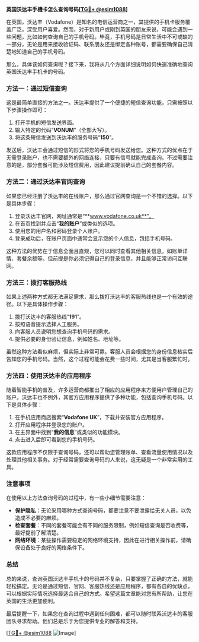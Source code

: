 **英国沃达丰手機卡怎么查询号码[[TG💪+ @esim1088](https://t.me/s/esim1088)]**

在英国，沃达丰（Vodafone）是知名的电信运营商之一，其提供的手机卡服务覆盖广泛，深受用户喜爱。然而，对于新用户或刚到英国的朋友来说，可能会遇到一些问题，比如如何查询自己的手机号码。毕竟，手机号码是日常生活中不可或缺的一部分，无论是用来接收验证码、联系朋友还是绑定各种账号，都需要确保自己清楚地知道自己的手机号码。

那么，具体该如何查询呢？接下来，我将从几个方面详细说明如何快速准确地查询英国沃达丰手机卡的号码。

### 方法一：通过短信查询

这是最简单直接的方法之一。沃达丰提供了一个便捷的短信查询功能，只需按照以下步骤操作即可：

1. 打开手机的短信发送界面。
2. 输入特定的代码“**VONUM**”（全部大写）。
3. 将这条短信发送到沃达丰的服务号码“**150**”。

发送后，沃达丰会通过短信的形式将您的手机号码发送给您。这种方式的优点在于无需登录账户，也不需要额外的网络连接，只要有信号就能完成查询。不过需要注意的是，部分套餐可能涉及短信费用，因此建议提前确认自己的套餐内容。

### 方法二：通过沃达丰官网查询

如果您已经注册了沃达丰的在线账户，那么通过官网查询是一个不错的选择。以下是具体步骤：

1. 登录沃达丰官网，网址通常是“**www.vodafone.co.uk**”。
2. 在首页找到并点击“**我的账户**”或类似的选项。
3. 使用您的用户名和密码登录个人账户。
4. 登录成功后，在账户页面中通常会显示您的个人信息，包括手机号码。

这种方法的优势在于信息全面且直观，您可以同时查看其他相关信息，如账单详情、套餐余额等。但前提是你必须记得自己的登录信息，并且能够正常访问互联网。

### 方法三：拨打客服热线

如果上述两种方式都无法满足需求，那么拨打沃达丰的客服热线也是一个有效的途径。以下是具体操作步骤：

1. 拨打沃达丰的客服热线“**191**”。
2. 按照语音提示选择人工服务。
3. 向客服人员说明您想查询手机号码的需求。
4. 提供必要的身份验证信息，例如姓名、地址等。

虽然这种方法看似麻烦，但实际上非常可靠。客服人员会根据您的身份信息核实后告知您的手机号码。当然，这个过程可能会花费一些时间，尤其是当客服繁忙时。

### 方法四：使用沃达丰的应用程序

随着智能手机的普及，许多运营商都推出了相应的应用程序来方便用户管理自己的账户。沃达丰也不例外，其官方应用程序提供了多种功能，包括查询手机号码。以下是具体步骤：

1. 在手机应用商店搜索“**Vodafone UK**”，下载并安装官方应用程序。
2. 打开应用程序并登录您的账户。
3. 在主界面中找到“**我的信息**”或类似的功能模块。
4. 点击进入后即可看到您的手机号码。

这款应用程序不仅限于查询号码，还可以帮助您管理账单、查看流量使用情况以及处理其他相关事务。对于经常需要查询号码的人来说，这无疑是一个非常实用的工具。

### 注意事项

在使用以上方法查询号码的过程中，有一些小细节需要注意：

- **保护隐私**：无论采用哪种方式查询号码，都要注意不要泄露给无关人员，以免造成不必要的麻烦。
- **检查套餐**：不同的套餐可能会有不同的服务限制，例如短信查询是否收费等，最好提前了解清楚。
- **网络环境**：某些操作需要稳定的网络环境支持，因此在进行相关操作前，请确保设备处于良好的网络条件下。

### 总结

总的来说，查询英国沃达丰手机卡的号码并不复杂，只要掌握了正确的方法，就能轻松搞定。无论是通过短信、官网、客服热线还是应用程序，都有各自的优缺点，可以根据实际情况选择最适合自己的方式。希望这篇文章能对您有所帮助，让您在英国的生活更加便利。

最后提醒一下，如果您在查询过程中遇到任何困难，都可以随时联系沃达丰的客服团队寻求帮助。他们总是乐于为您提供专业的解答和支持。

[[TG💪+ @esim1088](https://t.me/s/esim1088) ![Image](https://i.postimg.cc/4NQfJmqS/Snipaste-2025-05-13-00-14-12.png)]